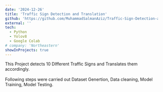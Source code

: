 ```yaml
---
date: '2024-12-26'
title: 'Traffic Sign Detection and Translation'
github: 'https://github.com/MuhammadSalmanAziz/Traffic-Sign-Detection-and-Translation'
external: ''
tech:
  - Python
  - Yolov8
  - Google Colab
# company: 'Northeastern'
showInProjects: true
---
```


This Project detects 10 DIfferent Traffic Signs and Translates them accordingly.\
 \
Following steps were carried out Dataset Genertion, Data cleaning, Model Training, Model Testing.